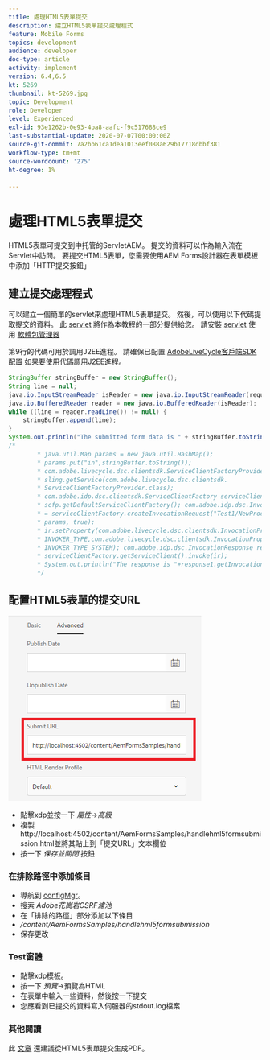 ```yaml
---
title: 處理HTML5表單提交
description: 建立HTML5表單提交處理程式
feature: Mobile Forms
topics: development
audience: developer
doc-type: article
activity: implement
version: 6.4,6.5
kt: 5269
thumbnail: kt-5269.jpg
topic: Development
role: Developer
level: Experienced
exl-id: 93e1262b-0e93-4ba8-aafc-f9c517688ce9
last-substantial-update: 2020-07-07T00:00:00Z
source-git-commit: 7a2bb61ca1dea1013eef088a629b17718dbbf381
workflow-type: tm+mt
source-wordcount: '275'
ht-degree: 1%

---
```


# 處理HTML5表單提交

HTML5表單可提交到中托管的ServletAEM。 提交的資料可以作為輸入流在Servlet中訪問。 要提交HTML5表單，您需要使用AEM Forms設計器在表單模板中添加「HTTP提交按鈕」

## 建立提交處理程式

可以建立一個簡單的servlet來處理HTML5表單提交。 然後，可以使用以下代碼提取提交的資料。 此 [servlet](assets/html5-submit-handler.zip) 將作為本教程的一部分提供給您。 請安裝 [servlet](assets/html5-submit-handler.zip) 使用 [軟體包管理器](http://localhost:4502/crx/packmgr/index.jsp)

第9行的代碼可用於調用J2EE進程。 請確保已配置 [AdobeLiveCycle客戶端SDK配置](https://helpx.adobe.com/aem-forms/6/submit-form-data-livecycle-process.html) 如果要使用代碼調用J2EE進程。

```java
StringBuffer stringBuffer = new StringBuffer();
String line = null;
java.io.InputStreamReader isReader = new java.io.InputStreamReader(request.getInputStream(), "UTF-8");
java.io.BufferedReader reader = new java.io.BufferedReader(isReader);
while ((line = reader.readLine()) != null) {
    stringBuffer.append(line);
}
System.out.println("The submitted form data is " + stringBuffer.toString());
/*
        * java.util.Map params = new java.util.HashMap();
        * params.put("in",stringBuffer.toString());
        * com.adobe.livecycle.dsc.clientsdk.ServiceClientFactoryProvider scfp =
        * sling.getService(com.adobe.livecycle.dsc.clientsdk.
        * ServiceClientFactoryProvider.class);
        * com.adobe.idp.dsc.clientsdk.ServiceClientFactory serviceClientFactory =
        * scfp.getDefaultServiceClientFactory(); com.adobe.idp.dsc.InvocationRequest ir
        * = serviceClientFactory.createInvocationRequest("Test1/NewProcess1", "invoke",
        * params, true);
        * ir.setProperty(com.adobe.livecycle.dsc.clientsdk.InvocationProperties.
        * INVOKER_TYPE,com.adobe.livecycle.dsc.clientsdk.InvocationProperties.
        * INVOKER_TYPE_SYSTEM); com.adobe.idp.dsc.InvocationResponse response1 =
        * serviceClientFactory.getServiceClient().invoke(ir);
        * System.out.println("The response is "+response1.getInvocationId());
        */
```


## 配置HTML5表單的提交URL

![提交url](assets/submit-url.PNG)

* 點擊xdp並按一下 _屬性_->_高級_
* 複製http://localhost:4502/content/AemFormsSamples/handlehml5formsubmission.html並將其貼上到「提交URL」文本欄位
* 按一下 _保存並關閉_ 按鈕

### 在排除路徑中添加條目

* 導航到 [configMgr](http://localhost:4502/system/console/configMgr)。
* 搜索 _Adobe花崗岩CSRF濾池_
* 在「排除的路徑」部分添加以下條目
* _/content/AemFormsSamples/handlehml5formsubmission_
* 保存更改

### Test窗體

* 點擊xdp模板。
* 按一下 _預覽_->預覽為HTML
* 在表單中輸入一些資料，然後按一下提交
* 您應看到已提交的資料寫入伺服器的stdout.log檔案

### 其他閱讀

此 [文章](https://experienceleague.adobe.com/docs/experience-manager-learn/forms/document-services/generate-pdf-from-mobile-form-submission-article.html) 還建議從HTML5表單提交生成PDF。
